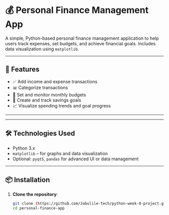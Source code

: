 # 💰 Personal Finance Management App

A simple, Python-based personal finance management application to help users track expenses, set budgets, and achieve financial goals. Includes data visualization using `matplotlib`.

---

## 🚀 Features

- ✅ Add income and expense transactions
- 📊 Categorize transactions
- 🎯 Set and monitor monthly budgets
- 🥅 Create and track savings goals
- 📈 Visualize spending trends and goal progress

---

---

## 🛠 Technologies Used

- Python 3.x
- `matplotlib` – for graphs and data visualization
- Optional: `pyqt5`, `pandas` for advanced UI or data management

---

## 📦 Installation

1. **Clone the repository**:
   ```bash
   git clone (https://github.com/Jabulile-tech/python-week-8-project.git)
   cd personal-finance-app
